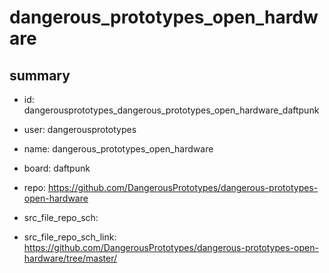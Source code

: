 # dangerous_prototypes_open_hardware
 
## summary 
* id: dangerousprototypes_dangerous_prototypes_open_hardware_daftpunk
* user: dangerousprototypes
* name: dangerous_prototypes_open_hardware
* board: daftpunk
* repo: https://github.com/DangerousPrototypes/dangerous-prototypes-open-hardware



* src_file_repo_sch: 
* src_file_repo_sch_link: https://github.com/DangerousPrototypes/dangerous-prototypes-open-hardware/tree/master/






